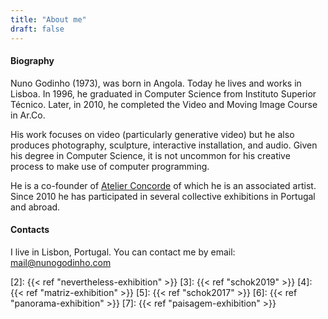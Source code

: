 ```yaml
---
title: "About me"
draft: false
---
```


#### Biography

Nuno Godinho (1973), was born in Angola. Today he lives and works in Lisboa. In 1996, he graduated in Computer Science from Instituto Superior Técnico. Later, in 2010, he completed the Video and Moving Image Course in Ar.Co.

His work focuses on video (particularly generative video) but he also produces photography, sculpture, interactive installation, and audio. Given his degree in Computer Science, it is not uncommon for his creative process to make use of computer programming.

He is a co-founder of [Atelier Concorde][1] of which he is an associated artist. Since 2010 he has participated in several collective exhibitions in Portugal and abroad.

#### Contacts

I live in Lisbon, Portugal. You can contact me by email: mail@nunogodinho.com

[1]: https://atelierconcorde.org
[2]: {{< ref "nevertheless-exhibition" >}}
[3]: {{< ref "schok2019" >}}
[4]: {{< ref "matriz-exhibition" >}}
[5]: {{< ref "schok2017" >}}
[6]: {{< ref "panorama-exhibition" >}}
[7]: {{< ref "paisagem-exhibition" >}}
